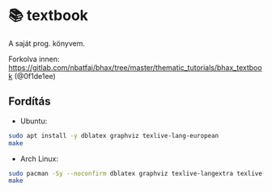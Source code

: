 # 📚 textbook

A saját prog. könyvem.

Forkolva innen: https://gitlab.com/nbatfai/bhax/tree/master/thematic_tutorials/bhax_textbook (@0f1de1ee)

## Fordítás

- Ubuntu:
```bash
sudo apt install -y dblatex graphviz texlive-lang-european
make
```

- Arch Linux:
```bash
sudo pacman -Sy --noconfirm dblatex graphviz texlive-langextra texlive-science docbook-xsl docbook-xml
make
```

